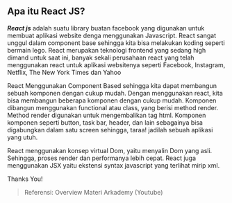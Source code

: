 ## Apa itu React JS?

***React js*** adalah suatu library buatan facebook yang digunakan untuk membuat aplikasi website denga menggunakan Javascript. 
React sangat unggul dalam component base sehingga kita bisa melakukan koding seperti bermain lego. 
React merupakan teknologi frontend yang sedang high dimand untuk saat ini, banyak sekali perusahaan react yang telah menggunakan react untuk aplikasi websitenya seperti Facebook, Instagram, Netflix, The New York Times dan Yahoo  

React Menggunakan Component Based sehingga kita dapat membangun sebuah komponen dengan cukup mudah. Dengan menggunakan react, kita bisa membangun beberapa komponen dengan cukup mudah. Komponen dibangun menggunakan functional atau class, yang berisi method render. Method render digunakan untuk mengembalikan tag html.
Komponen komponen seperti button, task bar, header, dan lain sebagainya bisa digabungkan dalam satu screen sehingga, taraa! jadilah sebuah aplikasi yang utuh.

React menggunakan konsep virtual Dom, yaitu menyalin Dom yang asli. Sehingga, proses render dan performanya lebih cepat. React juga menggunakan JSX yaitu ekstensi syntax javascript yang terlihat mirip xml.

Thanks You!

> Referensi: Overview Materi Arkademy (Youtube)
